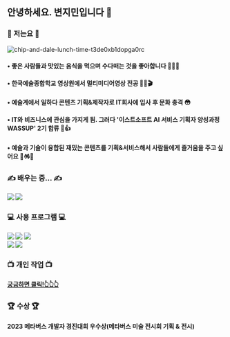 ## 안녕하세요. 변지민입니다 🙌
### 🙂 저는요 🙂
![chip-and-dale-lunch-time-t3de0xb1dopga0rc](https://github.com/Brend0305/wassup2/assets/148519046/c8198338-2c63-49a9-bd2a-1f00f4e63e4c)
####  •  좋은 사람들과 맛있는 음식을 먹으며 수다떠는 것을 좋아합니다 🍗🍣🍲
####  •  한국예술종합학교 영상원에서 멀티미디어영상 전공 🎨🎥🎬
####  •  예술계에서 일하다 콘텐츠 기획&제작자로 IT회사에 입사 후 문화 충격 😳
####  •  IT와 비즈니스에 관심을 가지게 됨. 그러다 '이스트소프트 AI 서비스 기획자 양성과정 WASSUP' 2기 합류 👏👍 
####  •  예술과 기술이 융합된 재밌는 콘텐츠를 기획&서비스해서 사람들에게 즐거움을 주고 싶어요 🤩🪅💸   
### ✍️ 배우는 중... ✍️
#### <img src="https://img.shields.io/badge/Python-14354C?style=for-the-badge&logo=python&logoColor=white"/> <img src="https://img.shields.io/badge/MySQL-00000F?style=for-the-badge&logo=mysql&logoColor=white"/>
### 💻 사용 프로그램 💻
#### <img src="https://img.shields.io/badge/Adobe%20Premiere%20Pro-9999FF?style=for-the-badge&logo=Adobe%20Premiere%20Pro&logoColor=white"/> <img src="https://img.shields.io/badge/Adobe%20Photoshop-31A8FF?style=for-the-badge&logo=Adobe%20Photoshop&logoColor=black"/> <img src="https://img.shields.io/badge/Adobe%20Illustrator-FF9A00?style=for-the-badge&logo=adobe%20illustrator&logoColor=white"/> <br/> <img src="https://img.shields.io/badge/Adobe%20InDesign-FF3366?style=for-the-badge&logo=Adobe%20InDesign&logoColor=white"/> [<img src="https://img.shields.io/badge/Notion-%23000000.svg?style=for-the-badge&logo=notion&logoColor=white"/>](https://www.notion.so/oreumi/444112efba39456a965b767b6765ff88)
### 📺 개인 작업 📺
#### [궁금하면 클릭!👆👆👆](https://www.youtube.com/watch?v=0GdLfvLAuvQ)
### 🏆 수상 🏆
#### 2023 메타버스 개발자 경진대회 우수상(메타버스 미술 전시회 기획 & 전시)


